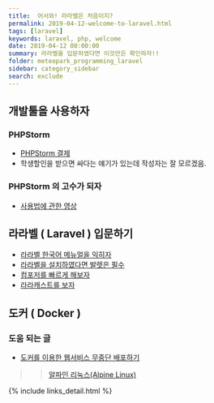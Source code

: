 ```yaml
---
title:  어서와! 라라벨은 처음이지?
permalink: 2019-04-12-welcome-to-laravel.html
tags: [laravel]
keywords: laravel, php, welcome
date: 2019-04-12 00:00:00
summary: 라라벨을 입문하였다면 이것만은 확인하자!!
folder: meteopark_programming_laravel
sidebar: category_sidebar
search: exclude
---
```



## 개발툴을 사용하자
### PHPStorm
- [PHPStorm 결제](https://www.jetbrains.com/phpstorm/)
- 학생할인을 받으면 싸다는 얘기가 있는데 작성자는 잘 모르겠음.
### PHPStorm 의 고수가 되자
- [사용법에 관한 영상](https://laracasts.com/series/how-to-be-awesome-in-phpstorm)


## 라라벨 ( Laravel ) 입문하기
- [라라벨 한국어 메뉴얼을 익히자](https://laravel.kr/docs/5.8)
- [라라벨을 설치하였다면 발렛은 필수](https://laravel.kr/docs/5.8/valet)
- [컴포저를 빠르게 해보자](https://github.com/hirak/prestissimo)
- [라라캐스트를 보자](https://laracasts.com/series?curated)


## 도커 ( Docker )
### 도움 되는 글
- [도커를 이용한 웹서비스 무중단 배포하기](https://subicura.com/2016/06/07/zero-downtime-docker-deployment.html)
>> [알파인 리눅스(Alpine Linux)](https://www.lesstif.com/pages/viewpage.action?pageId=35356819)







{% include links_detail.html %}

